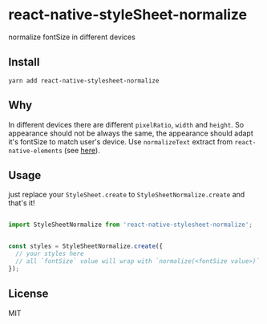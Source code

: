 # react-native-styleSheet-normalize

normalize fontSize in different devices

## Install

```
yarn add react-native-stylesheet-normalize
```


## Why 

In different devices there are different `pixelRatio`, `width` and `height`. So appearance should not be always the same, the appearance should adapt it's fontSize to match user's device.  Use `normalizeText` extract from `react-native-elements` (see [here](https://github.com/react-native-training/react-native-elements/blob/master/src/helpers/normalizeText.js)).


## Usage

just replace your `StyleSheet.create` to `StyleSheetNormalize.create` and that's it!


```js

import StyleSheetNormalize from 'react-native-stylesheet-normalize';


const styles = StyleSheetNormalize.create({
  // your styles here
  // all `fontSize` value will wrap with `normalize(<fontSize value>)`
});
```

## License

MIT
